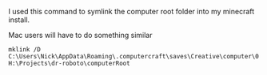 I used this command to symlink the computer root folder into my minecraft install.

Mac users will have to do something similar

```batch
mklink /D C:\Users\Nick\AppData\Roaming\.computercraft\saves\Creative\computer\0 H:\Projects\dr-roboto\computerRoot
```
